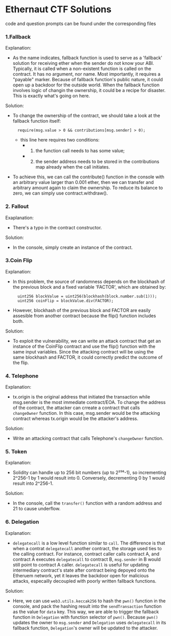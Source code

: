 # Ethernaut CTF Solutions
code and question prompts can be found under the corresponding files

### 1.Fallback
 Explanation:
 
 * As the name indicates, fallback function is used to serve as a 'fallback' solution for receiving ether when
 the sender do not know your ABI. Typically, it is called when a non-existent function is called on the contract.
 It has no argument, nor name. Most importantly, it requires a "payable" marker. Because of fallback function's public nature, 
 it could open up a backdoor for the outside world. When the fallback function involves logic of changin the ownership, it could be
 a recipe for disaster. This is exactly what's going on here.  

 Solution:
	
  * To change the ownership of the contract, we should take a look at the fallback function itself: 	 
  
 		  require(msg.value > 0 && contributions[msg.sender] > 0);
      
 	* this line here requires two conditions: 
 		* 1) the function call needs to has some value;
 		* 2) the sender address needs to be stored in the contributions map already when the call initiates.
  	
  * To achieve this, we can call the contribute() function in the console with an arbitrary value larger than 0.001 ether,
 	then we can transfer and arbitrary amount again to claim the ownership. To reduce its balance to zero, we can simply use
 	contract.withdraw().

### 2. Fallout
Exaplanation:

* There's a typo in the contract constructor.

Solution:

 * In the console, simply create an instance of the contract. 

### 3.Coin Flip
Explanation:

* In this problem, the source of randomness depends on the blockhash of the previous block and a fixed variable 'FACTOR', which are obtained by:
	    
	    uint256 blockValue = uint256(blockhash(block.number.sub(1)));
	    uint256 coinFlip = blockValue.div(FACTOR);
	    
* However, blockhash of the previous block and FACTOR are easily assesible from another contract because the flip() function includes both. 

Solution:

* To exploit the vulnerability, we can write an attack contract that get an instance of the CoinFlip contract and use the flip() function with the same input variables. Since the attacking contract will be using the same blockhash and FACTOR, it could correctly predict the outcome of the flip.

### 4. Telephone
Explanation:
 * tx.origin is the original address that initiated the transaction while msg.sender is the most immediate contract/EOA. To change the address of the contract, the attacker can crreate a contract that calls `changeOwner` function. In this case, msg.sender would be the attacking contract whereas tx.origin would be the attacker's address. 

Solution:
 * Write an attacking contract that calls Telephone's `changeOwner` function. 

### 5. Token
Explanation:
 * Solidity can handle up to 256 bit numbers (up to 2²⁵⁶-1), so incrementing 2^256-1 by 1 would result into 0. Conversely, decrementing 0 by 1 would result into 2^256-1. 

Solution:
 * In the console, call the `transfer()` function with a random address and 21 to cause underflow. 

 ### 6. Delegation
 Explanation:
  * `delegatecall` is a low level function similar to `call`. The difference is that when a contrat `delegatecall` another contract, the storage used ties to the calling contract. For instance, contract caller calls contract A, and contract A executes `delegatecall` to contract B, `msg.sender` in B would still point to contract A caller. `delegatecall` is useful for updating intermediary contract's state after contract being depoyed onto the Etheruem network, yet it leaves the backdoor open for malicious attacks, especailly decoupled with poorly written fallback functions. 

  Solution:
  * Here, we can use `web3.utils.keccak256` to hash the `pwn()` function in the console, and pack the hashing result into the `sendTransaction` function as the value for `data` key. This way, we are able to trigger the fallback function in `Delegation` with function selector of `pwn()`. Because `pwn()` updates the owner to `msg.sender` and `Delegation` uses `delegatecall` in its fallback function, `Delegation`'s owner will be updated to the attacker. 